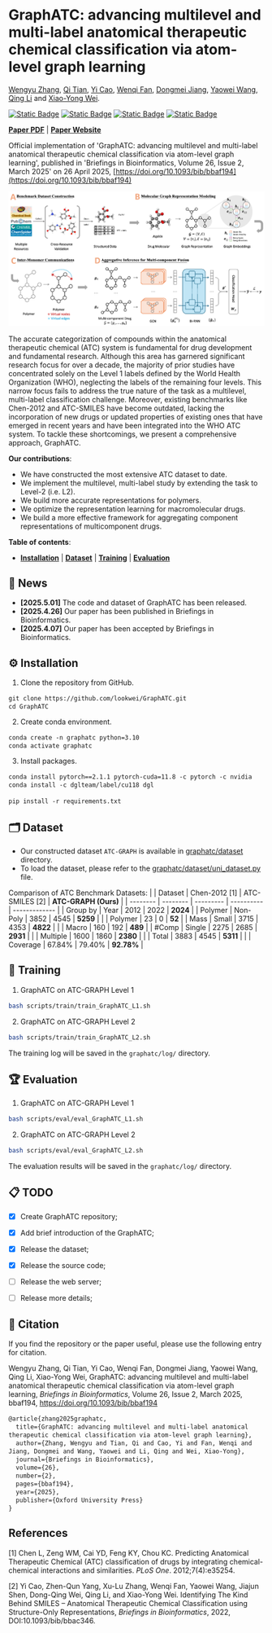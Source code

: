 # GraphATC: advancing multilevel and multi-label anatomical therapeutic chemical classification via atom-level graph learning

[Wengyu Zhang](https://wengyuzhang.com), [Qi Tian](https://scholar.google.com/scholar?q=author:%22Qi%20Tian%22), [Yi Cao](https://academic.oup.com/bib/search-results?f_Authors=Yi+Cao), [Wenqi Fan](https://www.polyu.edu.hk/comp/people/academic-staff/prof-fan-wenqi/), [Dongmei Jiang](https://scholar.google.com/citations?user=Awsue7sAAAAJ), [Yaowei Wang](https://scholar.google.com/citations?user=o_DllmIAAAAJ), [Qing Li](https://www4.comp.polyu.edu.hk/~csqli/) and [Xiao-Yong Wei](https://www4.comp.polyu.edu.hk/~x1wei/).


[![Static Badge](https://img.shields.io/badge/DOI-10.1093%2Fbib%2Fbbaf194-blue)](https://doi.org/10.1093/bib/bbaf194)
[![Static Badge](https://img.shields.io/badge/Briefings%20in%20Bioinformatics-Volume%2026%2C%20Issue%202%2C%20March%202025-blue)](https://doi.org/10.1093/bib/bbaf194)
[![Static Badge](https://img.shields.io/badge/OUP-Open%20Access-green)](https://doi.org/10.1093/bib/bbaf194)
[![Static Badge](https://img.shields.io/badge/GitHub-GraphATC-blue)](https://github.com/lookwei/GraphATC)


[**Paper PDF**](https://academic.oup.com/bib/article-pdf/26/2/bbaf194/63012495/bbaf194.pdf) | [**Paper Website**](https://doi.org/10.1093/bib/bbaf194)

Official implementation of 'GraphATC: advancing multilevel and multi-label anatomical therapeutic chemical classification via atom-level graph learning', published in 'Briefings in Bioinformatics, Volume 26, Issue 2, March 2025' on 26 April 2025, [https://doi.org/10.1093/bib/bbaf194](https://doi.org/10.1093/bib/bbaf194)
<p align="center"><img width="850" src="images/GraphATC_pipeline.png"></p>

The accurate categorization of compounds within the anatomical therapeutic chemical (ATC) system is fundamental for drug development and fundamental research. Although this area has garnered significant research focus for over a decade, the majority
of prior studies have concentrated solely on the Level 1 labels defined by the World Health Organization (WHO), neglecting the labels of the remaining four levels. This narrow focus fails to address the true nature of the task as a multilevel, multi-label classification challenge. Moreover, existing benchmarks like Chen-2012 and ATC-SMILES have become outdated, lacking the incorporation of new drugs or updated properties of existing ones that have emerged in recent years and have been integrated into the WHO ATC system. To tackle these shortcomings, we present a comprehensive approach, GraphATC.

**Our contributions**:
- We have constructed the most extensive ATC dataset to date.
- We implement the multilevel, multi-label study by extending the task to Level-2 (i.e. L2).
- We build more accurate representations for polymers.
- We optimize the representation learning for macromolecular drugs.
- We build a more effective framework for aggregating component representations of multicomponent drugs.

**Table of contents**:
- [**Installation**](#installation) | [**Dataset**](#dataset) | [**Training**](#training) | [**Evaluation**](#evaluation)

## 📢 News

- **[2025.5.01]** The code and dataset of GraphATC has been released.
- **[2025.4.26]** Our paper has been published in Briefings in Bioinformatics.
- **[2025.4.07]** Our paper has been accepted by Briefings in Bioinformatics.

<a name="installation"></a>
## ⚙️ Installation
1. Clone the repository from GitHub.

```shell
git clone https://github.com/lookwei/GraphATC.git
cd GraphATC
```

2. Create conda environment.

```shell
conda create -n graphatc python=3.10
conda activate graphatc
```

3. Install packages.
```shell
conda install pytorch==2.1.1 pytorch-cuda=11.8 -c pytorch -c nvidia
conda install -c dglteam/label/cu118 dgl

pip install -r requirements.txt
```

<a name="dataset"></a>

## 🗂️ Dataset

- Our constructed dataset `ATC-GRAPH` is available in [graphatc/dataset](./graphatc/dataset/) directory.
- To load the dataset, please refer to the [graphatc/dataset/uni_dataset.py](./graphatc/dataset/uni_dataset.py) file.

Comparison of ATC Benchmark Datasets:
|          | Dataset  | Chen-2012 [1] | ATC-SMILES [2] | **ATC-GRAPH (Ours)** |
| -------- | -------- | --------- | ---------- | ------------- |
| Group by | Year     | 2012      | 2022       | **2024**      |
| Polymer  | Non-Poly | 3852      | 4545       | **5259**      |
|          | Polymer  | 23        | 0          | **52**        |
| Mass     | Small    | 3715      | 4353       | **4822**      |
|          | Macro    | 160       | 192        | **489**       |
| #Comp    | Single   | 2275      | 2685       | **2931**      |
|          | Multiple | 1600      | 1860       | **2380**      |
|          | Total    | 3883      | 4545       | **5311**      |
|          | Coverage | 67.84%    | 79.40%     | **92.78%**    |


<a name="training"></a>

## 🚀 Training

1. GraphATC on ATC-GRAPH Level 1

```bash
bash scripts/train/train_GraphATC_L1.sh  
```

2. GraphATC on ATC-GRAPH Level 2

```bash
bash scripts/train/train_GraphATC_L2.sh  
```

The training log will be saved in the `graphatc/log/` directory.


<a name="evaluation"></a>

## 🏆 Evaluation

1. GraphATC on ATC-GRAPH Level 1

```bash
bash scripts/eval/eval_GraphATC_L1.sh  
```

2. GraphATC on ATC-GRAPH Level 2

```bash
bash scripts/eval/eval_GraphATC_L2.sh  
```

The evaluation results will be saved in the `graphatc/log/` directory.


## 📋 TODO
- [x] Create GraphATC repository;
- [x] Add brief introduction of the GraphATC;
- [x] Release the dataset;
- [x] Release the source code;
- [ ] Release the web server;
- [ ] Release more details;


## 📖 Citation
If you find the repository or the paper useful, please use the following entry for citation.

Wengyu Zhang, Qi Tian, Yi Cao, Wenqi Fan, Dongmei Jiang, Yaowei Wang, Qing Li, Xiao-Yong Wei, GraphATC: advancing multilevel and multi-label anatomical therapeutic chemical classification via atom-level graph learning, *Briefings in Bioinformatics*, Volume 26, Issue 2, March 2025, bbaf194, https://doi.org/10.1093/bib/bbaf194

```
@article{zhang2025graphatc,
  title={GraphATC: advancing multilevel and multi-label anatomical therapeutic chemical classification via atom-level graph learning},
  author={Zhang, Wengyu and Tian, Qi and Cao, Yi and Fan, Wenqi and Jiang, Dongmei and Wang, Yaowei and Li, Qing and Wei, Xiao-Yong},
  journal={Briefings in Bioinformatics},
  volume={26},
  number={2},
  pages={bbaf194},
  year={2025},
  publisher={Oxford University Press}
}
```

## References

[1] Chen L, Zeng WM, Cai YD, Feng KY, Chou KC. Predicting Anatomical Therapeutic Chemical (ATC) classification of drugs by integrating chemical-chemical interactions and similarities. *PLoS One*. 2012;7(4):e35254.

[2] Yi Cao, Zhen-Qun Yang, Xu-Lu Zhang, Wenqi Fan, Yaowei Wang, Jiajun Shen, Dong-Qing Wei, Qing Li, and Xiao-Yong Wei. Identifying The Kind Behind SMILES – Anatomical Therapeutic Chemical Classification using Structure-Only Representations,  *Briefings in Bioinformatics*, 2022, DOI:10.1093/bib/bbac346.
